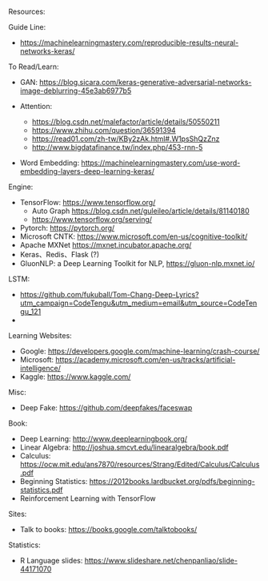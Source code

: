Resources:

Guide Line:
* https://machinelearningmastery.com/reproducible-results-neural-networks-keras/

To Read/Learn:
* GAN: https://blog.sicara.com/keras-generative-adversarial-networks-image-deblurring-45e3ab6977b5
* Attention:
  * https://blog.csdn.net/malefactor/article/details/50550211
  * https://www.zhihu.com/question/36591394
  * https://read01.com/zh-tw/KBy2zAk.html#.W1psShQzZnz
  * http://www.bigdatafinance.tw/index.php/453-rnn-5

* Word Embedding: https://machinelearningmastery.com/use-word-embedding-layers-deep-learning-keras/

Engine:
* TensorFlow: https://www.tensorflow.org/
  * Auto Graph https://blog.csdn.net/guleileo/article/details/81140180
  * https://www.tensorflow.org/serving/
* Pytorch: https://pytorch.org/
* Microsoft CNTK: https://www.microsoft.com/en-us/cognitive-toolkit/
* Apache MXNet https://mxnet.incubator.apache.org/
* Keras、Redis、Flask (?)
* GluonNLP: a Deep Learning Toolkit for NLP, https://gluon-nlp.mxnet.io/


LSTM:
 * https://github.com/fukuball/Tom-Chang-Deep-Lyrics?utm_campaign=CodeTengu&utm_medium=email&utm_source=CodeTengu_121
 * 

Learning Websites:
 * Google: https://developers.google.com/machine-learning/crash-course/
 * Microsoft: https://academy.microsoft.com/en-us/tracks/artificial-intelligence/
 * Kaggle: https://www.kaggle.com/

Misc:
 * Deep Fake: https://github.com/deepfakes/faceswap

Book:
 * Deep Learning: http://www.deeplearningbook.org/
 * Linear Algebra: http://joshua.smcvt.edu/linearalgebra/book.pdf
 * Calculus: https://ocw.mit.edu/ans7870/resources/Strang/Edited/Calculus/Calculus.pdf
 * Beginning Statistics: https://2012books.lardbucket.org/pdfs/beginning-statistics.pdf
 * Reinforcement Learning with TensorFlow


Sites:
 * Talk to books: https://books.google.com/talktobooks/

Statistics:
 * R Language slides: https://www.slideshare.net/chenpanliao/slide-44171070